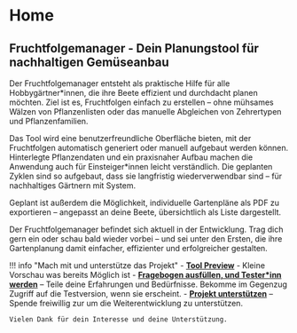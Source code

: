 # Home

## Fruchtfolgemanager - Dein Planungstool für nachhaltigen Gemüseanbau

Der Fruchtfolgemanager entsteht als praktische Hilfe für alle Hobbygärtner*innen, die ihre Beete effizient und durchdacht planen möchten. Ziel ist es, Fruchtfolgen einfach zu erstellen – ohne mühsames Wälzen von Pflanzenlisten oder das manuelle Abgleichen von Zehrertypen und Pflanzenfamilien.

Das Tool wird eine benutzerfreundliche Oberfläche bieten, mit der Fruchtfolgen automatisch generiert oder manuell aufgebaut werden können. Hinterlegte Pflanzendaten und ein praxisnaher Aufbau machen die Anwendung auch für Einsteiger*innen leicht verständlich. Die geplanten Zyklen sind so aufgebaut, dass sie langfristig wiederverwendbar sind – für nachhaltiges Gärtnern mit System.

Geplant ist außerdem die Möglichkeit, individuelle Gartenpläne als PDF zu exportieren – angepasst an deine Beete, übersichtlich als Liste dargestellt.

Der Fruchtfolgemanager befindet sich aktuell in der Entwicklung. Trag dich gern ein oder schau bald wieder vorbei – und sei unter den Ersten, die ihre Gartenplanung damit einfacher, effizienter und erfolgreicher gestalten.

!!! info "Mach mit und unterstütze das Projekt"
    - **[Tool Preview](./devlog/tool-preview.md)** - Kleine Vorschau was bereits Möglich ist
    - **[Fragebogen ausfüllen, und Tester*inn werden](umfrage.md)** – Teile deine Erfahrungen und Bedürfnisse. Bekomme im Gegenzug Zugriff auf die Testversion, wenn sie erscheint.
    - **[Projekt unterstützen](unterstuetzen.md)** – Spende freiwillig zur um die Weiterentwicklung zu unterstützen.

    Vielen Dank für dein Interesse und deine Unterstützung.
